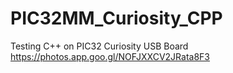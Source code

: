# PIC32MM_Curiosity_CPP
Testing C++ on PIC32 Curiosity USB Board
https://photos.app.goo.gl/NOFJXXCV2JRata8F3
